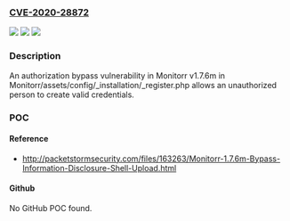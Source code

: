 ### [CVE-2020-28872](https://cve.mitre.org/cgi-bin/cvename.cgi?name=CVE-2020-28872)
![](https://img.shields.io/static/v1?label=Product&message=n%2Fa&color=blue)
![](https://img.shields.io/static/v1?label=Version&message=n%2Fa&color=blue)
![](https://img.shields.io/static/v1?label=Vulnerability&message=n%2Fa&color=brighgreen)

### Description

An authorization bypass vulnerability in Monitorr v1.7.6m in Monitorr/assets/config/_installation/_register.php allows an unauthorized person to create valid credentials.

### POC

#### Reference
- http://packetstormsecurity.com/files/163263/Monitorr-1.7.6m-Bypass-Information-Disclosure-Shell-Upload.html

#### Github
No GitHub POC found.

